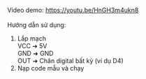 Video demo: https://youtu.be/HnGH3m4ukn8<br>
<br>
Hướng dẫn sử dụng:
1. Lắp mạch<br>
  VCC ➜ 5V<br>
  GND ➜ GND<br>
  OUT ➜ Chân digital bất kỳ (ví dụ D4)<br>
2. Nạp code mẫu và chạy
